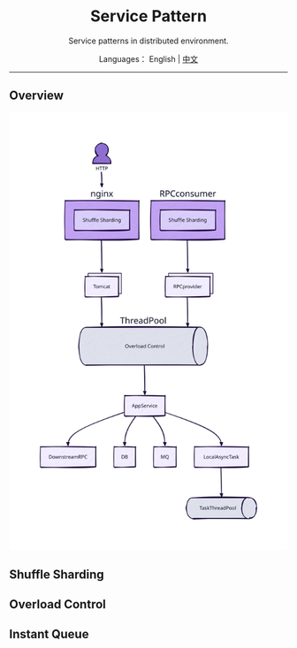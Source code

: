 <h1 align="center">Service Pattern</h1>

<div align="center">

Service patterns in distributed environment.

</div>

<div align="center">

Languages： English | [中文](README.zh-cn.md)
</div>

----

## Overview

![](assets/bigpicture.svg)

## Shuffle Sharding

## Overload Control

## Instant Queue
